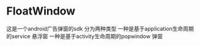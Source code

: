 # FloatWindow
这是一个android广告弹窗的sdk 分为两种类型
一种是基于application生命周期的service 悬浮窗
一种是基于activity生命周期的popwindow 弹窗
